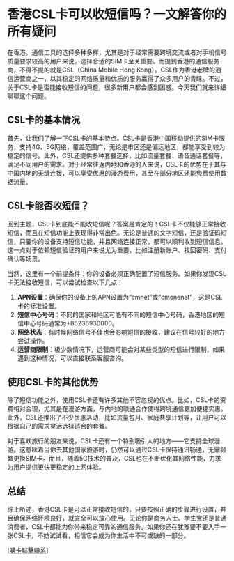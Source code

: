 # 香港CSL卡可以收短信吗？一文解答你的所有疑问

在香港，通信工具的选择多种多样，尤其是对于经常需要跨境交流或者对手机信号质量要求较高的用户来说，选择合适的SIM卡至关重要。而提到香港的通信服务商，不得不提的就是CSL（China Mobile Hong Kong）。CSL作为香港老牌的通信运营商之一，以其稳定的网络质量和优质的服务赢得了众多用户的青睐。不过，关于CSL卡是否能接收短信的问题，很多新用户都会感到困惑。今天我们就来详细聊聊这个问题。

## CSL卡的基本情况

首先，让我们了解一下CSL卡的基本特点。CSL卡是香港中国移动提供的SIM卡服务，支持4G、5G网络，覆盖范围广，无论是市区还是偏远地区，都能享受到较为稳定的信号。此外，CSL还提供多种套餐选择，比如流量套餐、语音通话套餐等，满足不同用户的需求。对于经常往返内地和香港的人来说，CSL卡的优势在于其与中国内地的无缝连接，可以享受优惠的漫游费用，甚至在部分地区还能免费使用数据流量。

## CSL卡能否收短信？

回到主题，CSL卡到底能不能收短信呢？答案是肯定的！CSL卡不仅能够正常接收短信，而且在短信功能上表现得非常出色。无论是普通的文字短信，还是验证码短信，只要你的设备支持短信功能，并且网络连接正常，都可以顺利收到短信信息。这一点对于依赖短信验证的用户来说尤为重要，比如注册新账户、找回密码、支付确认等场景。

当然，这里有一个前提条件：你的设备必须正确配置了短信服务。如果你发现CSL卡无法接收短信，可以尝试检查以下几点：

1. **APN设置**：确保你的设备上的APN设置为“cmnet”或“cmonenet”，这是CSL卡的标准设置。
2. **短信中心号码**：不同的国家和地区可能有不同的短信中心号码，香港地区的短信中心号码通常为+85236930000。
3. **网络状态**：有时候网络信号不佳也会影响短信的接收，建议在信号较好的地方尝试操作。
4. **运营商限制**：极少数情况下，运营商可能会对某些类型的短信进行限制，如果遇到这种情况，可以直接联系客服咨询。

## 使用CSL卡的其他优势

除了短信功能之外，使用CSL卡还有许多其他不容忽视的优点。比如，CSL卡的资费相对合理，尤其是在漫游方面，与内地的联通合作使得跨境通信更加便捷实惠。此外，CSL还推出了不少优惠活动，比如流量包月、家庭共享计划等，让用户可以根据自己的需求灵活选择适合的套餐。

对于喜欢旅行的朋友来说，CSL卡还有一个特别吸引人的地方——它支持全球漫游。这意味着当你去其他国家旅游时，仍然可以通过CSL卡保持通讯畅通，无需频繁更换SIM卡。而且，随着5G技术的普及，CSL也在不断优化其网络性能，力求为用户提供更快更稳定的上网体验。

## 总结

综上所述，香港CSL卡是可以正常接收短信的，只要按照正确的步骤进行设置，并且确保网络环境良好，就完全可以放心使用。无论你是商务人士、学生党还是普通消费者，CSL卡都能为你带来稳定可靠的通信服务。如果你还在犹豫要不要入手一张CSL卡，不妨试试看，相信它会成为你生活中不可或缺的一部分。

[[購卡點擊聯系](https://t.me/s/esim1088)]